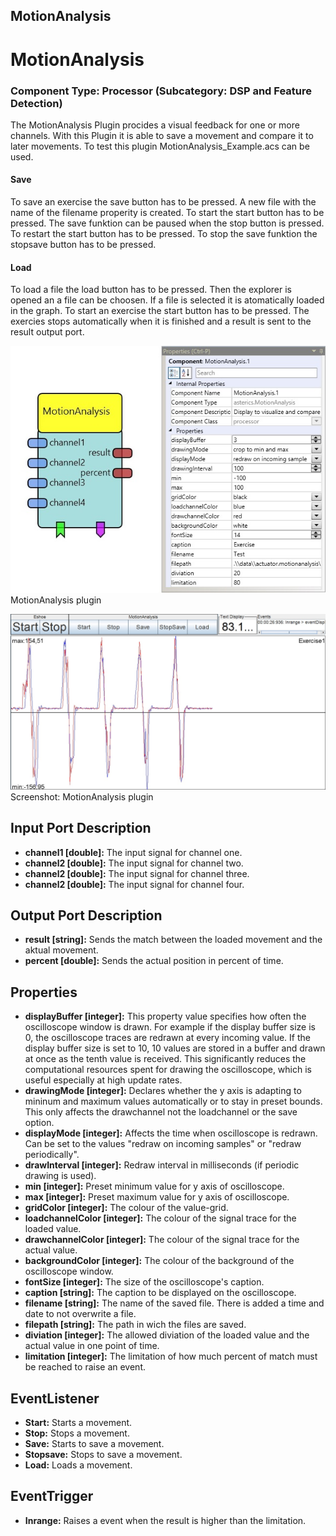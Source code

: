 ##

## MotionAnalysis

# MotionAnalysis

### Component Type: Processor (Subcategory: DSP and Feature Detection)

The MotionAnalysis Plugin procides a visual feedback for one or more channels. With this Plugin it is able to save a movement and compare it to later movements. To test this plugin MotionAnalysis_Example.acs can be used.

#### Save

To save an exercise the save button has to be pressed. A new file with the name of the filename properity is created. To start the start button has to be pressed. The save funktion can be paused when the stop button is pressed. To restart the start button has to be pressed. To stop the save funktion the stopsave button has to be pressed.

#### Load

To load a file the load button has to be pressed. Then the explorer is opened an a file can be choosen. If a file is selected it is atomatically loaded in the graph. To start an exercise the start button has to be pressed. The exercies stops automatically when it is finished and a result is sent to the result output port.

![MotionAnalysis plugin](./img/MotionAnalysis_Plugin.jpg "MotionAnalysis plugin")  
MotionAnalysis plugin

![Screenshot: MotionAnalysis plugin](./img/MotioinAnalysis_result.jpg "Screenshot: MotionAnalysis plugin")  
Screenshot: MotionAnalysis plugin

## Input Port Description

- **channel1 \[double\]:** The input signal for channel one.
- **channel2 \[double\]:** The input signal for channel two.
- **channel2 \[double\]:** The input signal for channel three.
- **channel2 \[double\]:** The input signal for channel four.

## Output Port Description

- **result \[string\]:** Sends the match between the loaded movement and the aktual movement.
- **percent \[double\]:** Sends the actual position in percent of time.

## Properties

- **displayBuffer \[integer\]:** This property value specifies how often the oscilloscope window is drawn. For example if the display buffer size is 0, the oscilloscope traces are redrawn at every incoming value. If the display buffer size is set to 10, 10 values are stored in a buffer and drawn at once as the tenth value is received. This significantly reduces the computational resources spent for drawing the oscilloscope, which is useful especially at high update rates.
- **drawingMode \[integer\]:** Declares whether the y axis is adapting to mininum and maximum values automatically or to stay in preset bounds. This only affects the drawchannel not the loadchannel or the save option.
- **displayMode \[integer\]:** Affects the time when oscilloscope is redrawn. Can be set to the values "redraw on incoming samples" or "redraw periodically".
- **drawInterval \[integer\]:** Redraw interval in milliseconds (if periodic drawing is used).
- **min \[integer\]:** Preset minimum value for y axis of oscilloscope.
- **max \[integer\]:** Preset maximum value for y axis of oscilloscope.
- **gridColor \[integer\]:** The colour of the value-grid.
- **loadchannelColor \[integer\]:** The colour of the signal trace for the loaded value.
- **drawchannelColor \[integer\]:** The colour of the signal trace for the actual value.
- **backgroundColor \[integer\]:** The colour of the background of the oscilloscope window.
- **fontSize \[integer\]:** The size of the oscilloscope's caption.
- **caption \[string\]:** The caption to be displayed on the oscilloscope.
- **filename \[string\]:** The name of the saved file. There is added a time and date to not overwrite a file.
- **filepath \[string\]:** The path in wich the files are saved.
- **diviation \[integer\]:** The allowed diviation of the loaded value and the actual value in one point of time.
- **limitation \[integer\]:** The limitation of how much percent of match must be reached to raise an event.

## EventListener

- **Start:** Starts a movement.
- **Stop:** Stops a movement.
- **Save:** Starts to save a movement.
- **Stopsave:** Stops to save a movement.
- **Load:** Loads a movement.

## EventTrigger

- **Inrange:** Raises a event when the result is higher than the limitation.
